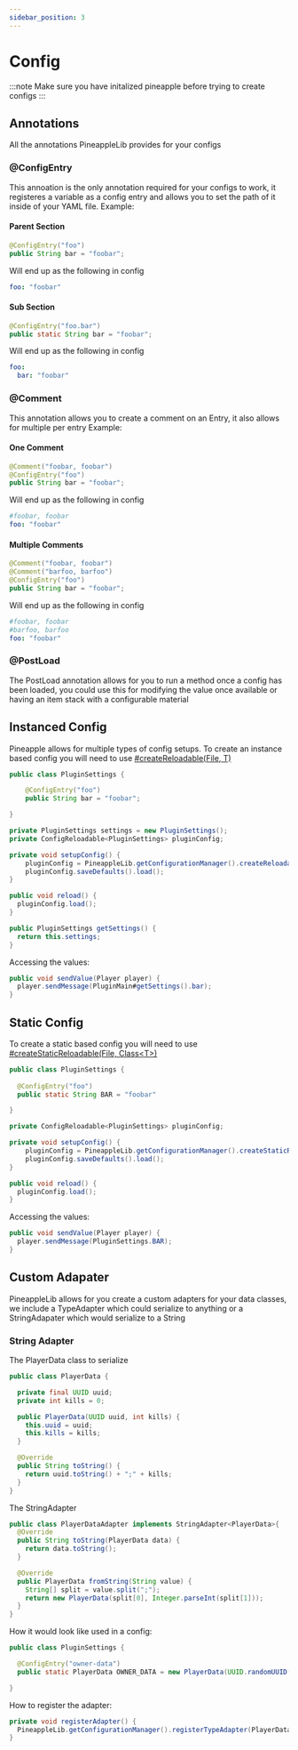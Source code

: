 ```yaml
---
sidebar_position: 3
---
```


# Config

:::note
Make sure you have initalized pineapple before trying to create configs
:::

## Annotations

All the annotations PineappleLib provides for your configs

### @ConfigEntry

This annoation is the only annotation required for your configs to work, it registeres a variable as a config entry and allows you to set the path of it inside of your YAML file.
Example:

#### Parent Section

```java
@ConfigEntry("foo")
public String bar = "foobar";
```

Will end up as the following in config

```yml
foo: "foobar"
```

#### Sub Section

```java
@ConfigEntry("foo.bar")
public static String bar = "foobar";
```

Will end up as the following in config

```yml
foo:
  bar: "foobar"
```

### @Comment

This annotation allows you to create a comment on an Entry, it also allows for multiple per entry
Example:

#### One Comment

```java title: "One comment"
@Comment("foobar, foobar")
@ConfigEntry("foo")
public String bar = "foobar";
```

Will end up as the following in config

```yml
#foobar, foobar
foo: "foobar"
```

#### Multiple Comments

```java title: "One comment"
@Comment("foobar, foobar")
@Comment("barfoo, barfoo")
@ConfigEntry("foo")
public String bar = "foobar";
```

Will end up as the following in config

```yml
#foobar, foobar
#barfoo, barfoo
foo: "foobar"
```

### @PostLoad

The PostLoad annotation allows for you to run a method once a config has been loaded, you could use this for modifying the value once available or having an item stack with a configurable material

## Instanced Config

Pineapple allows for multiple types of config setups. To create an instance based config you will need to use [#createReloadable(File, T)](https://maven.miles.sh/javadoc/libraries/sh/miles/Pineapple/1.0.0-SNAPSHOT/raw/sh/miles/pineapple/config/ConfigurationManager.html#createReloadable(java.io.File,T))

```java title="PluginSettings.java"
public class PluginSettings {

    @ConfigEntry("foo")
    public String bar = "foobar";

}
```

```java title="PluginMain.java"
private PluginSettings settings = new PluginSettings();
private ConfigReloadable<PluginSettings> pluginConfig;

private void setupConfig() {
    pluginConfig = PineappleLib.getConfigurationManager().createReloadable(new File(this.getDataFolder(), "config.yml"), this.settings);
    pluginConfig.saveDefaults().load();
}

public void reload() {
  pluginConfig.load();
}

public PluginSettings getSettings() {
  return this.settings;
}
```

Accessing the values:

```java
public void sendValue(Player player) {
  player.sendMessage(PluginMain#getSettings().bar);
}
```

## Static Config

To create a static based config you will need to use [#createStaticReloadable(File, Class\<T\>)](https://maven.miles.sh/javadoc/libraries/sh/miles/Pineapple/1.0.0-SNAPSHOT/raw/sh/miles/pineapple/config/ConfigurationManager.html#createStaticReloadable(java.io.File,java.lang.Class))  

```java title="PluginSettings.java"
public class PluginSettings {
  
  @ConfigEntry("foo")
  public static String BAR = "foobar"

}
```

```java title="PluginMain.java"
private ConfigReloadable<PluginSettings> pluginConfig;

private void setupConfig() {
    pluginConfig = PineappleLib.getConfigurationManager().createStaticReloadable(new File(this.getDataFolder(), "config.yml"), PluginSettings.class);
    pluginConfig.saveDefaults().load();
}

public void reload() {
  pluginConfig.load();
}
```

Accessing the values:

```java
public void sendValue(Player player) {
  player.sendMessage(PluginSettings.BAR);
}
```

## Custom Adapater

PineappleLib allows for you create a custom adapters for your data classes, we include a TypeAdapter which could serialize to anything or a StringAdapater which would serialize to a String

### String Adapter

The PlayerData class to serialize

```java title="PlayerData.java"
public class PlayerData {

  private final UUID uuid;
  private int kills = 0;

  public PlayerData(UUID uuid, int kills) {
    this.uuid = uuid;
    this.kills = kills;
  }

  @Override
  public String toString() {
    return uuid.toString() + ";" + kills;
  }
}
```

The StringAdapter

```java title="PlayerDataAdapter.java"
public class PlayerDataAdapter implements StringAdapter<PlayerData>{
  @Override
  public String toString(PlayerData data) {
    return data.toString();
  }

  @Override
  public PlayerData fromString(String value) {
    String[] split = value.split(";");
    return new PlayerData(split[0], Integer.parseInt(split[1]));
  }
}
```

How it would look like used in a config:

```java title="PluginSettings.java"
public class PluginSettings {

  @ConfigEntry("owner-data")
  public static PlayerData OWNER_DATA = new PlayerData(UUID.randomUUID(), 20);

}
```

How to register the adapter:

```java
private void registerAdapter() {
  PineappleLib.getConfigurationManager().registerTypeAdapter(PlayerData.class, new PlayerDataAdapter());
}
```
